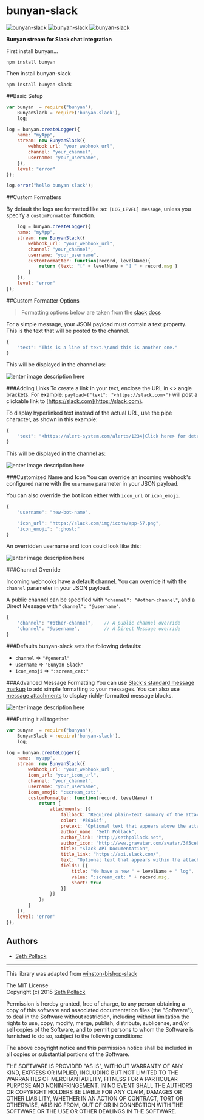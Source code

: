 # bunyan-slack
[![bunyan-slack](http://img.shields.io/npm/v/bunyan-slack.svg?style=flat-square)](https://www.npmjs.com/package/bunyan-slack)
[![bunyan-slack](http://img.shields.io/npm/dm/bunyan-slack.svg?style=flat-square)](https://www.npmjs.com/package/bunyan-slack)
[![bunyan-slack](http://img.shields.io/npm/l/bunyan-slack.svg?style=flat-square)](https://www.npmjs.com/package/bunyan-slack)


**Bunyan stream for Slack chat integration**

First install bunyan...

```
npm install bunyan
```

Then install bunyan-slack

```
npm install bunyan-slack
```

##Basic Setup

```javascript
var bunyan  = require("bunyan"),
	BunyanSlack = require('bunyan-slack'),
	log;

log = bunyan.createLogger({
	name: "myApp",
	stream: new BunyanSlack({
		webhook_url: "your_webhook_url",
		channel: "your_channel",
		username: "your_username",
	}),
	level: "error"
});

log.error("hello bunyan slack");
```
##Custom Formatters

By default the logs are formatted like so: `[LOG_LEVEL] message`, unless you specify a `customFormatter` function.

```javascript
	log = bunyan.createLogger({
	name: "myApp",
	stream: new BunyanSlack({
		webhook_url: "your_webhook_url",
		channel: "your_channel",
		username: "your_username",
		customFormatter: function(record, levelName){
			return {text: "[" + levelName + "] " + record.msg }
		}
	}),
	level: "error"
});
```
##Custom Formatter Options
> Formatting options below are taken from the [slack docs](https://api.slack.com/incoming-webhooks)

For a simple message, your JSON payload must contain a text property.
This is the text that will be posted to the channel.
```javascript
{
    "text": "This is a line of text.\nAnd this is another one."
}
```

This will be displayed in the channel as:

![enter image description here](https://api.slack.com/img/api/incoming_simple.png)

###Adding Links
To create a link in your text, enclose the URL in <> angle brackets. For example: `payload={"text": "<https://slack.com>"}` will post a clickable link to [https://slack.com](https://slack.com).

To display hyperlinked text instead of the actual URL, use the pipe character, as shown in this example:
```javascript
{
    "text": "<https://alert-system.com/alerts/1234|Click here> for details!"
}
```
This will be displayed in the channel as:

![enter image description here](https://api.slack.com/img/api/incoming_link.png)

###Customized Name and Icon
You can override an incoming webhook's configured name with the `username` parameter in your JSON payload.

You can also override the bot icon either with `icon_url` or `icon_emoji`.

```javascript
{
    "username": "new-bot-name",

    "icon_url": "https://slack.com/img/icons/app-57.png",
    "icon_emoji": ":ghost:"
}
```
An overridden username and icon could look like this:

![enter image description here](https://api.slack.com/img/api/incoming_name_icon.png)

###Channel Override

Incoming webhooks have a default channel. You can override it with the `channel` parameter in your JSON payload.

A public channel can be specified with `"channel": "#other-channel"`, and a Direct Message with `"channel": "@username"`.

```javascript
{
    "channel": "#other-channel",    // A public channel override
    "channel": "@username",         // A Direct Message override
}
```

###Defaults
bunyan-slack sets the following defaults:

*  `channel` => `"#general"`
* `username` => `"Bunyan Slack"`
* `icon_emoji` => `":scream_cat:"`


###Advanced Message Formatting
You can use [Slack's standard message markup](https://api.slack.com/docs/formatting) to add simple formatting to your messages. You can also use [message attachments](https://api.slack.com/docs/attachments) to display richly-formatted message blocks.

![enter image description here](https://api.slack.com/img/api/attachment_fields.png)


###Putting it all together
```javascript
var bunyan  = require("bunyan"),
	BunyanSlack = require('bunyan-slack'),
	log;

log = bunyan.createLogger({
	name: 'myapp',
	stream: new BunyanSlack({
		webhook_url: 'your_webhook_url',
		icon_url: "your_icon_url",
		channel: 'your_channel',
		username: "your_username",
		icon_emoji: ":scream_cat:",
		customFormatter: function(record, levelName) {
			return {
				attachments: [{
					fallback: "Required plain-text summary of the attachment.",
					color: '#36a64f',
					pretext: "Optional text that appears above the attachment block",
					author_name: "Seth Pollack",
					author_link: "http://sethpollack.net",
					author_icon: "http://www.gravatar.com/avatar/3f5ce68fb8b38a5e08e7abe9ac0a34f1?s=200",
					title: "Slack API Documentation",
					title_link: "https://api.slack.com/",
					text: "Optional text that appears within the attachment",
					fields: [{
						title: "We have a new " + levelName + " log",
						value: ":scream_cat: " + record.msg,
						short: true
					}]
				}]
			};
		}
	}),
	level: 'error'
});
```

## Authors
* [Seth Pollack](https://github.com/sethpollack)

***
This library was adapted from  [winston-bishop-slack](https://github.com/lapwinglabs/winston-bishop-slack)

The MIT License  
Copyright (c) 2015 [Seth Pollack](https://github.com/sethpollack)

Permission is hereby granted, free of charge, to any person obtaining a copy of this software and associated documentation files (the "Software"), to deal in the Software without restriction, including without limitation the rights to use, copy, modify, merge, publish, distribute, sublicense, and/or sell copies of the Software, and to permit persons to whom the Software is furnished to do so, subject to the following conditions:

The above copyright notice and this permission notice shall be included in all copies or substantial portions of the Software.

THE SOFTWARE IS PROVIDED "AS IS", WITHOUT WARRANTY OF ANY KIND, EXPRESS OR IMPLIED, INCLUDING BUT NOT LIMITED TO THE WARRANTIES OF MERCHANTABILITY, FITNESS FOR A PARTICULAR PURPOSE AND NONINFRINGEMENT. IN NO EVENT SHALL THE AUTHORS OR COPYRIGHT HOLDERS BE LIABLE FOR ANY CLAIM, DAMAGES OR OTHER LIABILITY, WHETHER IN AN ACTION OF CONTRACT, TORT OR OTHERWISE, ARISING FROM, OUT OF OR IN CONNECTION WITH THE SOFTWARE OR THE USE OR OTHER DEALINGS IN THE SOFTWARE.


